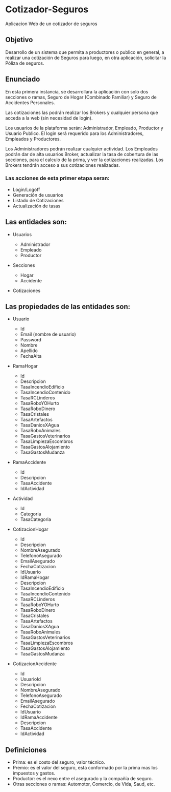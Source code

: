 # **Cotizador-Seguros**
Aplicacion Web de un cotizador de seguros


## **Objetivo**
Desarrollo de un sistema que permita a productores o publico en general, a realizar una cotización de Seguros para luego, en otra aplicación, solicitar la Póliza de seguros.

## **Enunciado**
En esta primera instancia, se desarrollara la aplicación con solo dos secciones o ramas, Seguro de Hogar (Combinado Familiar) y Seguro de Accidentes Personales.

Las cotizaciones las podrán realizar los Brokers y cualquier persona que acceda a la web (sin necesidad de login).

Los usuarios de la plataforma serán: Administrador, Empleado, Productor y Usuario Publico.
El login será requerido para los Administradores, Empleados y Productores. 

Los Administradores podrán realizar cualquier actividad.
Los Empleados podrán dar de alta usuarios Broker, actualizar la tasa de cobertura de las secciones, para el calculo de la prima, y ver la cotizaciones realizadas.
Los Brokers tendrán acceso a sus cotizaciones realizadas.

### **Las acciones de esta primer etapa seran:**
- Login/Logoff
- Generación de usuarios
- Listado de Cotizaciones
- Actualización de tasas

## **Las entidades son:**

- Usuarios
	- Administrador
	- Empleado
	- Productor

- Secciones
	- Hogar
	- Accidente

- Cotizaciones


## **Las propiedades de las entidades son:**

- Usuario
	- Id
	- Email (nombre de usuario)
	- Password
	- Nombre
	- Apellido
	- FechaAlta

- RamaHogar
	- Id
	- Descripcion
	- TasaIncendioEdificio
	- TasaIncendioContenido
	- TasaRCLinderos
	- TasaRoboYOHurto
	- TasaRoboDinero
	- TasaCristales
	- TasaArtefactos
	- TasaDaniosXAgua
	- TasaRoboAnimales
	- TasaGastosVeterinarios
	- TasaLimpiezaEscombros
	- TasaGastosAlojamiento
	- TasaGastosMudanza
	
- RamaAccidente
	- Id
	- Descripcion
	- TasaAccidente
	- IdActividad

- Actividad
	- Id
	- Categoria
	- TasaCategoria

- CotizacionHogar
	- Id
	- Descripcion
	- NombreAsegurado
	- TelefonoAsegurado
	- EmailAsegurado
	- FechaCotizacion
	- IdUsuario
	- IdRamaHogar
	- Descripcion
	- TasaIncendioEdificio
	- TasaIncendioContenido
	- TasaRCLinderos
	- TasaRoboYOHurto
	- TasaRoboDinero
	- TasaCristales
	- TasaArtefactos
	- TasaDaniosXAgua
	- TasaRoboAnimales
	- TasaGastosVeterinarios
	- TasaLimpiezaEscombros
	- TasaGastosAlojamiento
	- TasaGastosMudanza
	
- CotizacionAccidente
	- Id
	- UsuarioId
	- Descripcion
	- NombreAsegurado
	- TelefonoAsegurado
	- EmailAsegurado
	- FechaCotizacion
	- IdUsuario
	- IdRamaAccidente
	- Descripcion
	- TasaAccidente
	- IdActividad

## **Definiciones**

- Prima: es el costo del seguro, valor técnico.
- Premio: es el valor del seguro, esta conformado por la prima mas los impuestos y gastos.
- Productor: es el nexo entre el asegurado y la compañía de seguro.
- Otras secciones o ramas: Automotor, Comercio, de Vida, Saud, etc.
